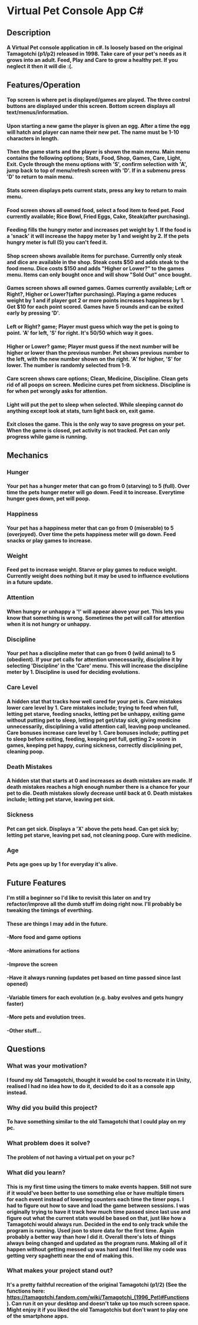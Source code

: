 # Virtual Pet Console App C#
## Description
#### A Virtual Pet console application in c#. Is loosely based on the original Tamagotchi (p1/p2) released in 1998. Take care of your pet's needs as it grows into an adult. Feed, Play and Care to grow a healthy pet. If you neglect it then it will die :(.

## Features/Operation
#### Top screen is where pet is displayed/games are played. The three control buttons are displayed under this screen. Bottom screen displays all text/menus/information.
#### Upon starting a new game the player is given an egg. After a time the egg will hatch and player can name their new pet. The name must be 1-10 characters in length.
#### Then the game starts and the player is shown the main menu. Main menu contains the following options; Stats, Food, Shop, Games, Care, Light, Exit. Cycle through the menu options with 'S', confirm selection with 'A', jump back to top of menu/refresh screen with 'D'. If in a submenu press 'D' to return to main menu.
#### Stats screen displays pets current stats, press any key to return to main menu.
#### Food screen shows all owned food, select a food item to feed pet. Food currently available; Rice Bowl, Fried Eggs, Cake, Steak(after purchasing).
#### Feeding fills the hungry meter and increases pet weight by 1. If the food is a 'snack' it will increase the happy meter by 1 and weight by 2. If the pets hungry meter is full (5) you can't feed it.
#### Shop screen shows available items for purchase. Currently only steak and dice are available in the shop. Steak costs $50 and adds steak to the food menu. Dice costs $150 and adds "Higher or Lower?" to the games menu. Items can only bought once and will show "Sold Out" once bought.
#### Games screen shows all owned games. Games currently available; Left or Right?, Higher or Lower?(after purchasing). Playing a game reduces weight by 1 and if player got 2 or more points increases happiness by 1. Get $10 for each point scored. Games have 5 rounds and can be exited early by pressing 'D'.
#### Left or Right? game; Player must guess which way the pet is going to point. 'A' for left, 'S' for right. It's 50/50 which way it goes.
#### Higher or Lower? game; Player must guess if the next number will be higher or lower than the previous number. Pet shows previous number to the left, with the new number shown on the right. 'A' for higher, 'S' for lower. The number is randomly selected from 1-9.
#### Care screen shows care options; Clean, Medicine, Discipline. Clean gets rid of all poops on screen. Medicine cures pet from sickness. Discipline is for when pet wrongly asks for attention.
#### Light will put the pet to sleep when selected. While sleeping cannot do anything except look at stats, turn light back on, exit game.
#### Exit closes the game. This is the only way to save progress on your pet. When the game is closed, pet activity is not tracked. Pet can only progress while game is running.

## Mechanics
### Hunger
#### Your pet has a hunger meter that can go from 0 (starving) to 5 (full). Over time the pets hunger meter will go down. Feed it to increase. Everytime hunger goes down, pet will poop.
### Happiness
#### Your pet has a happiness meter that can go from 0 (miserable) to 5 (overjoyed). Over time the pets happiness meter will go down. Feed snacks or play games to increase.
### Weight
#### Feed pet to increase weight. Starve or play games to reduce weight. Currently weight does nothing but it may be used to influence evolutions in a future update.
### Attention
#### When hungry or unhappy a '!' will appear above your pet. This lets you know that something is wrong. Sometimes the pet will call for attention when it is not hungry or unhappy.
### Discipline
#### Your pet has a discipline meter that can go from 0 (wild animal) to 5 (obedient). If your pet calls for attention unnecessarily, discipline it by selecting 'Discipline' in the 'Care' menu. This will increase the discipline meter by 1. Discipline is used for deciding evolutions.
### Care Level
#### A hidden stat that tracks how well cared for your pet is. Care mistakes lower care level by 1. Care mistakes include; trying to feed when full, letting pet starve, feeding snacks, letting pet be unhappy, exiting game without putting pet to sleep, letting pet get/stay sick, giving medicine unnecessarily, disciplining a valid attention call, leaving poop uncleaned. Care bonuses increase care level by 1. Care bonuses include; putting pet to sleep before exiting, feeding, keeping pet full, getting 2+ score in games, keeping pet happy, curing sickness, correctly disciplining pet, cleaning poop.
### Death Mistakes
#### A hidden stat that starts at 0 and increases as death mistakes are made. If death mistakes reaches a high enough number there is a chance for your pet to die. Death mistakes slowly decrease until back at 0. Death mistakes include; letting pet starve, leaving pet sick.
### Sickness
#### Pet can get sick. Displays a 'X' above the pets head. Can get sick by; letting pet starve, leaving pet sad, not cleaning poop. Cure with medicine.
### Age
#### Pets age goes up by 1 for everyday it's alive.

## Future Features
#### I'm still a beginner so I'd like to revisit this later on and try refactor/improve all the dumb stuff im doing right now. I'll probably be tweaking the timings of everthing.
#### These are things I may add in the future.
#### -More food and game options
#### -More animations for actions
#### -Improve the screen
#### -Have it always running (updates pet based on time passed since last opened)
#### -Variable timers for each evolution (e.g. baby evolves and gets hungry faster)
#### -More pets and evolution trees.
#### -Other stuff...

## Questions
### What was your motivation?
#### I found my old Tamagotchi, thought it would be cool to recreate it in Unity, realised I had no idea how to do it, decided to do it as a console app instead.
### Why did you build this project?
#### To have something similar to the old Tamagotchi that I could play on my pc.
### What problem does it solve?
#### The problem of not having a virtual pet on your pc?
### What did you learn?
#### This is my first time using the timers to make events happen. Still not sure if it would've been better to use something else or have multiple timers for each event instead of lowering counters each time the timer pops. I had to figure out how to save and load the game between sessions. I was originally trying to have it track how much time passed since last use and figure out what the current stats would be based on that, just like how a Tamagotchi would always run. Decided in the end to only track while the program is running. Used json to store data for the first time. Again probably a better way than how I did it. Overall there's lots of things always being changed and updated as the program runs. Making all of it happen without getting messed up was hard and I feel like my code was getting very spaghetti near the end of making this.
### What makes your project stand out?
#### It's a pretty faithful recreation of the original Tamagotchi (p1/2) (See the functions here: https://tamagotchi.fandom.com/wiki/Tamagotchi_(1996_Pet)#Functions ). Can run it on your desktop and doesn't take up too much screen space. Might enjoy it if you liked the old Tamagotchis but don't want to play one of the smartphone apps.
